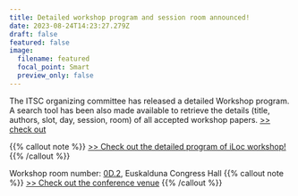 ```yaml
---
title: Detailed workshop program and session room announced!
date: 2023-08-24T14:23:27.279Z
draft: false
featured: false
image:
  filename: featured
  focal_point: Smart
  preview_only: false
---
```

The ITSC organizing committee has released a detailed Workshop program. A search tool has been also made available to retrieve the details (title, authors, slot, day, session, room) of all accepted workshop papers. [>> check out](https://2023.ieee-itsc.org/detailed-workshop-program/)

{{% callout note %}} [>> C﻿heck out the detailed program of iLoc workshop! ](/﻿workshop2/program/) {{% /callout %}}

W﻿orkshop room number: [0D.2](https://www.euskaldunabilbao.com/en/space/room-0d/), Euskalduna Congress Hall
{{% callout note %}} [>> C﻿heck out the conference venue](/﻿t﻿our/venue/) {{% /callout %}}